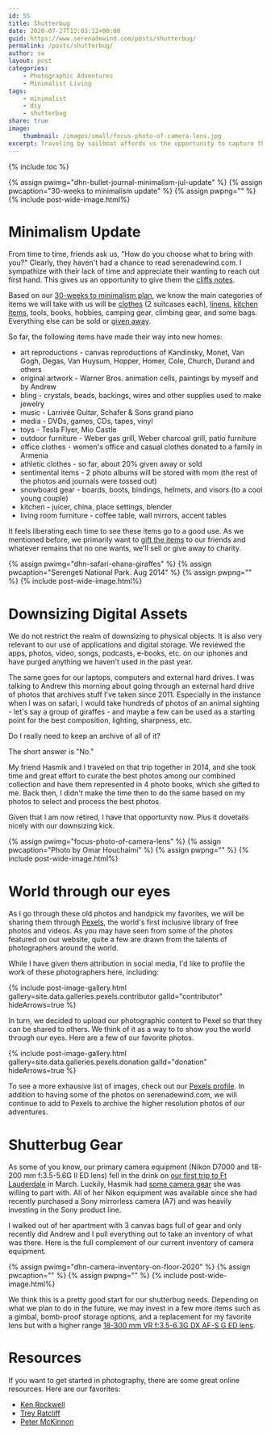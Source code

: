 ```yaml
---
id: 55
title: Shutterbug
date: 2020-07-27T12:03:12+00:00
guid: https://www.serenadewind.com/posts/shutterbug/
permalink: /posts/shutterbug/
author: sw
layout: post
categories:
    - Photographic Adventures
    - Minimalist Living
tags:
    - minimalist
    - diy
    - shutterbug
share: true
image:
    thumbnail: /images/small/focus-photo-of-camera-lens.jpg 
excerpt: Traveling by sailboat affords us the opportunity to capture the world through our eyes and to share them with you. 
---
```

{% include toc %}

{% assign pwimg="dhn-bullet-journal-minimalism-jul-update" %}
{% assign pwcaption="30-weeks to minimalism update" %}
{% assign pwpng="" %}
{% include post-wide-image.html%}

# Minimalism Update

From time to time, friends ask us, "How do you choose what to bring with you?" Clearly, they haven't had a chance to read serenadewind.com. I sympathize with their lack of time and appreciate their wanting to reach out first hand. This gives us an opportunity to give them the [cliffs notes](https://www.cliffsnotes.com/).

Based on our [30-weeks to minimalism plan](/posts/30-weeks-to-minimalism/), we know the main categories of items we will take with us will be [clothes](/posts/packing-light/) (2 suitcases each), [linens](/posts/boat-head/), [kitchen items](/posts/sea-foodie/), tools, books, hobbies, camping gear, climbing gear, and some bags. Everything else can be sold or [given away](/posts/matching-gifts/). 

So far, the following items have made their way into new homes:

 - art reproductions - canvas reproductions of Kandinsky, Monet, Van Gogh, Degas, Van Huysum, Hopper, Homer, Cole, Church, Durand and others
 - original artwork - Warner Bros. animation cells, paintings by myself and by Andrew
 - bling - crystals, beads, backings, wires and other supplies used to make jewelry 
 - music - Larrivée Guitar, Schafer & Sons grand piano 
 - media - DVDs, games, CDs, tapes, vinyl 
 - toys - Tesla Flyer, Mio Castle
 - outdoor furniture - Weber gas grill, Weber charcoal grill, patio furniture
 - office clothes - women's office and casual clothes donated to a family in Armenia
 - athletic clothes - so far, about 20% given away or sold
 - sentimental items - 2 photo albums will be stored with mom (the rest of the photos and journals were tossed out)
 - snowboard gear - boards, boots, bindings, helmets, and visors (to a cool young couple)
 - kitchen - juicer, china, place settings, blender
 - living room furniture - coffee table, wall mirrors, accent tables

It feels liberating each time to see these items go to a good use. As we mentioned before, we primarily want to [gift the items](/posts/matching-gifts/) to our friends and whatever remains that no one wants, we'll sell or give away to charity.

{% assign pwimg="dhn-safari-ohana-giraffes" %}
{% assign pwcaption="Serengeti National Park. Aug 2014" %}
{% assign pwpng="" %}
{% include post-wide-image.html%}

# Downsizing Digital Assets 

We do not restrict the realm of downsizing to physical objects. It is also very relevant to our use of applications and digital storage. We reviewed the apps, photos, video, songs, podcasts, e-books, etc. on our iphones and have purged anything we haven't used in the past year.

The same goes for our laptops, computers and external hard drives. I was talking to Andrew this morning about going through an external hard drive of photos that archives stuff I've taken since 2011. Especially in the instance when I was on safari, I would take hundreds of photos of an animal sighting - let's say a group of giraffes - and maybe a few can be used as a starting point for the best composition, lighting, sharpness, etc. 

Do I really need to keep an archive of all of it? 

The short answer is "No."

My friend Hasmik and I traveled on that trip together in 2014, and she took time and great effort to curate the best photos among our combined collection and have them represented in 4 photo books, which she gifted to me. Back then, I didn't make the time then to do the same based on my photos to select and process the best photos. 

Given that I am now retired, I have that opportunity now. Plus it dovetails nicely with our downsizing kick.

{% assign pwimg="focus-photo-of-camera-lens" %}
{% assign pwcaption="Photo by Omar Houchaimi" %}
{% assign pwpng="" %}
{% include post-wide-image.html%}

# World through our eyes

As I go through these old photos and handpick my favorites, we will be sharing them through [Pexels](https://www.pexels.com/), the world's first inclusive library of free photos and videos. As you may have seen from some of the photos featured on our website, quite a few are drawn from the talents of photographers around the world. 

While I have given them attribution in social media, I'd like to profile the work of these photographers here, including:

{% include post-image-gallery.html gallery=site.data.galleries.pexels.contributor galId="contributor" hideArrows=true %}

In turn, we decided to upload our photographic content to Pexel so that they can be shared to others. We think of it as a way to to show you the world through our eyes. Here are a few of our favorite photos. 

{% include post-image-gallery.html gallery=site.data.galleries.pexels.donation galId="donation" hideArrows=true %}

To see a more exhausive list of images, check out our [Pexels profile](https://www.pexels.com/@serenade-wind-3226109?nc#_=_). In addition to having some of the photos on serenadewind.com, we will continue to add to Pexels to archive the higher resolution photos of our adventures. 

# Shutterbug Gear

As some of you know, our primary camera equipment (Nikon D7000 and 18-200 mm f:3.5-5.6G II ED lens) fell in the drink on [our first trip to Ft Lauderdale](/posts/project-slocum-part-5/) in March. Luckily, Hasmik had [some camera gear](/posts/go-no-go-decision/) she was willing to part with. All of her Nikon equipment was available since she had recently purchased a Sony mirrorless camera (A7) and was heavily investing in the Sony product line. 

I walked out of her apartment with 3 canvas bags full of gear and only recently did Andrew and I pull everything out to take an inventory of what was there. Here is the full complement of our current inventory of camera equipment.

{% assign pwimg="dhn-camera-inventory-on-floor-2020" %}
{% assign pwcaption="" %}
{% assign pwpng="" %}
{% include post-wide-image.html%}

We think this is a pretty good start for our shutterbug needs. Depending on what we plan to do in the future, we may invest in a few more items such as a gimbal, bomb-proof storage options, and a replacement for my favorite lens but with a higher range [18-300 mm VR f:3.5-6.3G DX AF-S G ED lens](https://kenrockwell.com/nikon/18-300mm-vr.htm). 

# Resources

If you want to get started in photography, there are some great online resources. Here are our favorites:

 - [Ken Rockwell](https://www.kenrockwell.com/) 
 - [Trey Ratcliff](https://stuckincustoms.com/)
 - [Peter McKinnon](https://www.youtube.com/channel/UC3DkFux8Iv-aYnTRWzwaiBA)

